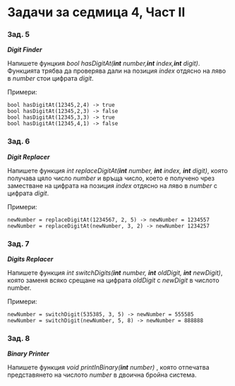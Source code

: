 ﻿# Задачи за седмица 4, Част II

### Зад. 5

**_Digit Finder_**

Напишете фунцкия _bool hasDigitAt(**int** number,**int** index,**int** digit)_. 
Функцията трябва да проверява дали на позиция _index_ отдясно на ляво в _number_ стои цифрата _digit_.

Примери:

	bool hasDigitAt(12345,2,4) -> true
	bool hasDigitAt(12345,2,3) -> false
	bool hasDigitAt(12345,3,3) -> true
	bool hasDigitAt(12345,4,1) -> false

### Зад. 6

**_Digit Replacer_**

Напишете функция _int replaceDigitAt(**int** number, **int** index, **int** digit)_, която
получава цяло число _number_ и връща число, което е получено чрез заместване
на цифрата на позиция _index_ отдясно на ляво в _number_ с цифрата _digit_.

Примери:

	newNumber = replaceDigitAt(1234567, 2, 5) -> newNumber = 1234557
	newNumber = replaceDigitAt(newNumber, 3, 2) -> newNumber 1234257

### Зад. 7

**_Digits Replacer_**

Напишете функция _int switchDigits(**int** number, **int** oldDigit, **int** newDigit)_, която заменя
всяко срещане на цифрата _oldDigit_ с _newDigit_ в числото number.

Примери:

	newNumber = switchDigit(535385, 3, 5) -> newNumber = 555585
	newNumber = switchDigit(newNumber, 5, 8) -> newNumber = 888888

### Зад. 8

**_Binary Printer_**

Напишете функция _void printInBinary(**int** number)_ , която отпечатва представянето на числото _number_ в двоична бройна система.
